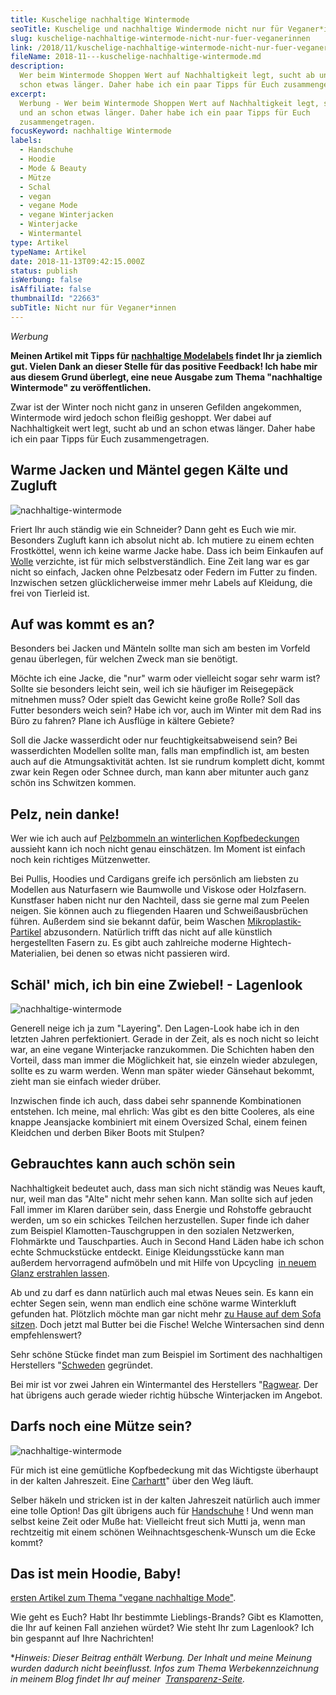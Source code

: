 ```yaml
---
title: Kuschelige nachhaltige Wintermode
seoTitle: Kuschelige und nachhaltige Windermode nicht nur für Veganer*innen
slug: kuschelige-nachhaltige-wintermode-nicht-nur-fuer-veganerinnen
link: /2018/11/kuschelige-nachhaltige-wintermode-nicht-nur-fuer-veganerinnen/
fileName: 2018-11---kuschelige-nachhaltige-wintermode.md
description:
  Wer beim Wintermode Shoppen Wert auf Nachhaltigkeit legt, sucht ab und an
  schon etwas länger. Daher habe ich ein paar Tipps für Euch zusammengetragen.
excerpt:
  Werbung - Wer beim Wintermode Shoppen Wert auf Nachhaltigkeit legt, sucht ab
  und an schon etwas länger. Daher habe ich ein paar Tipps für Euch
  zusammengetragen.
focusKeyword: nachhaltige Wintermode
labels:
  - Handschuhe
  - Hoodie
  - Mode & Beauty
  - Mütze
  - Schal
  - vegan
  - vegane Mode
  - vegane Winterjacken
  - Winterjacke
  - Wintermantel
type: Artikel
typeName: Artikel
date: 2018-11-13T09:42:15.000Z
status: publish
isWerbung: false
isAffiliate: false
thumbnailId: "22663"
subTitle: Nicht nur für Veganer*innen
---
```


<em>Werbung</em>

<strong>Meinen Artikel mit Tipps für
[nachhaltige Modelabels](/2018/02/faire-klamotten/) findet Ihr ja ziemlich gut.
Vielen Dank an dieser Stelle für das positive Feedback! Ich habe mir aus diesem
Grund überlegt, eine neue Ausgabe zum Thema "nachhaltige Wintermode" zu
veröffentlichen.</strong>

Zwar ist der Winter noch nicht ganz in unseren Gefilden angekommen, Wintermode
wird jedoch schon fleißig geshoppt. Wer dabei auf Nachhaltigkeit wert legt,
sucht ab und an schon etwas länger. Daher habe ich ein paar Tipps für Euch
zusammengetragen.

## Warme Jacken und Mäntel gegen Kälte und Zugluft

![nachhaltige-wintermode](http://cardamonchai.com/wp-content/uploads/2018/11/31415931275_d2404ae657_z-400x499.jpg "In meinem geliebten Wintermantel")

Friert Ihr auch ständig wie ein Schneider? Dann geht es Euch wie mir. Besonders
Zugluft kann ich absolut nicht ab. Ich mutiere zu einem echten Frostköttel, wenn
ich keine warme Jacke habe. Dass ich beim Einkaufen auf
[Wolle](/2014/11/fakepelz-echtpelz/) verzichte, ist für mich selbstverständlich.
Eine Zeit lang war es gar nicht so einfach, Jacken ohne Pelzbesatz oder Federn
im Futter zu finden. Inzwischen setzen glücklicherweise immer mehr Labels auf
Kleidung, die frei von Tierleid ist.

## Auf was kommt es an?

Besonders bei Jacken und Mänteln sollte man sich am besten im Vorfeld genau
überlegen, für welchen Zweck man sie benötigt.

Möchte ich eine Jacke, die "nur" warm oder vielleicht sogar sehr warm ist?
Sollte sie besonders leicht sein, weil ich sie häufiger im Reisegepäck mitnehmen
muss? Oder spielt das Gewicht keine große Rolle? Soll das Futter besonders weich
sein? Habe ich vor, auch im Winter mit dem Rad ins Büro zu fahren? Plane ich
Ausflüge in kältere Gebiete?

Soll die Jacke wasserdicht oder nur feuchtigkeitsabweisend sein? Bei
wasserdichten Modellen sollte man, falls man empfindlich ist, am besten auch auf
die Atmungsaktivität achten. Ist sie rundrum komplett dicht, kommt zwar kein
Regen oder Schnee durch, man kann aber mitunter auch ganz schön ins Schwitzen
kommen.

## Pelz, nein danke!

Wer wie ich auch auf
[Pelzbommeln an winterlichen Kopfbedeckungen](/2014/11/fakepelz-echtpelz/)
aussieht kann ich noch nicht genau einschätzen. Im Moment ist einfach noch kein
richtiges Mützenwetter.

Bei Pullis, Hoodies und Cardigans greife ich persönlich am liebsten zu Modellen
aus Naturfasern wie Baumwolle und Viskose oder Holzfasern. Kunstfaser haben
nicht nur den Nachteil, dass sie gerne mal zum Peelen neigen. Sie können auch zu
fliegenden Haaren und Schweißausbrüchen führen. Außerdem sind sie bekannt dafür,
beim Waschen [Mikroplastik-Partikel](/2018/03/world-ocean-summit-2018/)
abzusondern. Natürlich trifft das nicht auf alle künstlich hergestellten Fasern
zu. Es gibt auch zahlreiche moderne Hightech-Materialien, bei denen so etwas
nicht passieren wird.

## Schäl' mich, ich bin eine Zwiebel! - Lagenlook

![nachhaltige-wintermode](http://cardamonchai.com/wp-content/uploads/2018/11/33267695745_52dc39f3f7_z-400x533.jpg "Lagenlook für noch nicht ganz so kalte Tage")

Generell neige ich ja zum "Layering". Den Lagen-Look habe ich in den letzten
Jahren perfektioniert. Gerade in der Zeit, als es noch nicht so leicht war, an
eine vegane Winterjacke ranzukommen. Die Schichten haben den Vorteil, dass man
immer die Möglichkeit hat, sie einzeln wieder abzulegen, sollte es zu warm
werden. Wenn man später wieder Gänsehaut bekommt, zieht man sie einfach wieder
drüber.

Inzwischen finde ich auch, dass dabei sehr spannende Kombinationen entstehen.
Ich meine, mal ehrlich: Was gibt es den bitte Cooleres, als eine knappe
Jeansjacke kombiniert mit einem Oversized Schal, einem feinen Kleidchen und
derben Biker Boots mit Stulpen?

## Gebrauchtes kann auch schön sein

Nachhaltigkeit bedeutet auch, dass man sich nicht ständig was Neues kauft, nur,
weil man das "Alte" nicht mehr sehen kann. Man sollte sich auf jeden Fall immer
im Klaren darüber sein, dass Energie und Rohstoffe gebraucht werden, um so ein
schickes Teilchen herzustellen. Super finde ich daher zum Beispiel
Klamotten-Tauschgruppen in den sozialen Netzwerken, Flohmärkte und
Tauschparties. Auch in Second Hand Läden habe ich schon echte Schmuckstücke
entdeckt. Einige Kleidungsstücke kann man außerdem hervorragend aufmöbeln und
mit Hilfe von Upcycling 
[in neuem Glanz erstrahlen lassen](/2015/08/diy-upcycling-jeansrock/).

Ab und zu darf es dann natürlich auch mal etwas Neues sein. Es kann ein echter
Segen sein, wenn man endlich eine schöne warme Winterkluft gefunden hat.
Plötzlich möchte man gar nicht mehr
[zu Hause auf dem Sofa sitzen](/2018/02/ein-perfekter-sonntag-auf-dem-sofa/).
Doch jetzt mal Butter bei die Fische! Welche Wintersachen sind denn
empfehlenswert?

Sehr schöne Stücke findet man zum Beispiel im Sortiment des nachhaltigen
Herstellers "[Schweden](https://www.planet-sports.de/marken/dedicated/damen/)
gegründet.

Bei mir ist vor zwei Jahren ein Wintermantel des Herstellers
"[Ragwear](https://www.planet-sports.de/marken/mazine/damen/). Der hat übrigens
auch gerade wieder richtig hübsche Winterjacken im Angebot.

## Darfs noch eine Mütze sein?

![nachhaltige-wintermode](http://cardamonchai.com/wp-content/uploads/2018/11/30462412122_66f5294155_z-400x602.jpg "Nochmal Lagenlook")

Für mich ist eine gemütliche Kopfbedeckung mit das Wichtigste überhaupt in der
kalten Jahreszeit. Eine
[Carhartt](https://www.planet-sports.de/accessoires/damen/muetzen/)" über den
Weg läuft.

Selber häkeln und stricken ist in der kalten Jahreszeit natürlich auch immer
eine tolle Option! Das gilt übrigens auch für
[Handschuhe](https://www.planet-sports.de/accessoires/damen/schals/) ! Und wenn
man selbst keine Zeit oder Muße hat: Vielleicht freut sich Mutti ja, wenn man
rechtzeitig mit einem schönen Weihnachtsgeschenk-Wunsch um die Ecke kommt?

## Das ist mein Hoodie, Baby!

<!-- BEGIN PARTNER PROGRAM - DO NOT CHANGE THE PARAMETERS OF THE HYPERLINK -->

[ersten Artikel zum Thema "vegane nachhaltige Mode"](https://www.planet-sports.de/streetwear/damen/pullover/hoodies/).

Wie geht es Euch? Habt Ihr bestimmte Lieblings-Brands? Gibt es Klamotten, die
Ihr auf keinen Fall anziehen würdet? Wie steht Ihr zum Lagenlook? Ich bin
gespannt auf Ihre Nachrichten!

\*<em>Hinweis: Dieser Beitrag enthält Werbung. Der Inhalt und meine Meinung
wurden dadurch nicht beeinflusst. Infos zum Thema Werbekennzeichnung in meinem
Blog findet Ihr auf meiner  [Transparenz-Seite](/werbung/). </em>
